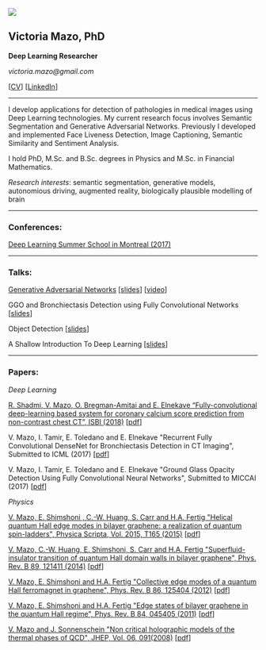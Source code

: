 ![]({{site.baseurl}}/victoriamazo.github.io/DSCN9210.jpg)

## Victoria Mazo, PhD    

**Deep Learning Researcher**

_victoria.mazo@gmail.com_

[[CV](https://github.com/victoriamazo/victoriamazo.github.io/blob/master/18.11.17_CV%20-%20Victoria%20Mazo.doc)]  [[LinkedIn](https://www.linkedin.com/in/victoria-mazo-phd-72801b15/)]



__________________________________________



I develop applications for detection of pathologies in medical images using Deep Learning technologies. My current research focus involves Semantic Segmentation and Generative Adversarial Networks. Previously I developed and implemented Face Liveness Detection, Image Captioning, Semantic Similarity and Sentiment Analysis. 

I hold PhD, M.Sc. and B.Sc. degrees in Physics and M.Sc. in Financial Mathematics.

_Research interests_: semantic segmentation, generative models, autonomious driving, augmented reality, biologically plausible modelling of brain 


__________________________________________

### Conferences:

[Deep Learning Summer School in Montreal (2017)](https://mila.quebec/en/cours/deep-learning-summer-school-2017/) 


__________________________________________

### Talks:

[Generative Adversarial Networks](https://www.meetup.com/PyData-Tel-Aviv/events/238184051/) [[slides](https://github.com/victoriamazo/victoriamazo.github.io/raw/master/GANs.pptx)] [[video](https://youtu.be/g5YZjn7O7aQ)]

GGO and Bronchiectasis Detection using Fully Convolutional Networks [[slides](https://github.com/victoriamazo/victoriamazo.github.io/blob/master/17.03.09%20-%20GGO%20and%20Bronchiectasis%20Detection%20using%20Fully%20Connected%20Networks%20-%20Copy.pptx)]

Object Detection [[slides](https://github.com/victoriamazo/victoriamazo.github.io/raw/master/detection.pptx)]

A Shallow Introduction To Deep Learning [[slides](https://github.com/victoriamazo/victoriamazo.github.io/raw/master/intro.pptx)]


__________________________________________

### Papers:

_Deep Learning_

[R. Shadmi, V. Mazo, O. Bregman-Amitai and E. Elnekave 
“Fully-convolutional deep-learning based system for coronary calcium score prediction from non-contrast chest CT”,
ISBI (2018)](https://ieeexplore.ieee.org/document/8363515) [[pdf](https://github.com/victoriamazo/victoriamazo.github.io/blob/master/ISBI18_isbi2018_final.pdf)]

V. Mazo, I. Tamir, E. Toledano and E. Elnekave
"Recurrent Fully Convolutional DenseNet for Bronchiectasis Detection in CT Imaging",
Submitted to ICML (2017) [[pdf](https://github.com/victoriamazo/victoriamazo.github.io/blob/master/2017.02.23_Mazo%20-%20Recurrent%20Fully%20Convolutional%20DenseNet%20for%20Bronchiectasis%20Detection%20in%20CT%20Imaging.pdf)] 

V. Mazo, I. Tamir, E. Toledano and E. Elnekave
"Ground Glass Opacity Detection Using Fully Convolutional Neural Networks",
Submitted to MICCAI (2017) [[pdf](https://github.com/victoriamazo/victoriamazo.github.io/blob/master/2017.02.23_Mazo%20-%20Ground%20Glass%20Opacity%20Detection%20Using%20Fully%20Convolutional%20Neural%20Networks.pdf)] 

_Physics_

[V. Mazo, E. Shimshoni , C.-W. Huang, S. Carr and H.A. Fertig "Helical quantum Hall edge modes in bilayer graphene: a realization of quantum spin-ladders", Physica Scripta, Vol. 2015, T165 (2015)](http://iopscience.iop.org/article/10.1088/0031-8949/2015/T165/014019/meta;jsessionid=419E8011ABB941DFC13C75476A38EF25.c1) [[pdf](https://github.com/victoriamazo/victoriamazo.github.io/raw/master/Helical.pdf)] 

[V. Mazo, C.-W. Huang, E. Shimshoni, S. Carr and H.A. Fertig "Superfluid-insulator transition of quantum Hall domain walls in bilayer graphene", Phys. Rev. B 89, 121411 (2014)](http://journals.aps.org/prb/abstract/10.1103/PhysRevB.89.121411) [[pdf](https://github.com/victoriamazo/victoriamazo.github.io/raw/master/superfluid.pdf)] 

[V. Mazo, E. Shimshoni and H.A. Fertig "Collective edge modes of a quantum Hall ferromagnet in graphene", Phys. Rev. B 86, 125404 (2012)](http://journals.aps.org/prb/abstract/10.1103/PhysRevB.86.125404) [[pdf](https://github.com/victoriamazo/victoriamazo.github.io/raw/master/collective.pdf)] 

[V. Mazo, E. Shimshoni and H.A. Fertig "Edge states of bilayer graphene in the quantum Hall regime", Phys. Rev. B 84, 045405 (2011)](http://journals.aps.org/prb/abstract/10.1103/PhysRevB.84.045405) [[pdf](https://github.com/victoriamazo/victoriamazo.github.io/raw/master/edge.pdf)] 

[V. Mazo and J. Sonnenschein "Non critical holographic models of the thermal phases of QCD", JHEP, Vol. 06, 091(2008)](http://iopscience.iop.org/article/10.1088/1126-6708/2008/06/091/meta) [[pdf](https://github.com/victoriamazo/victoriamazo.github.io/raw/master/holographic.pdf)] 
